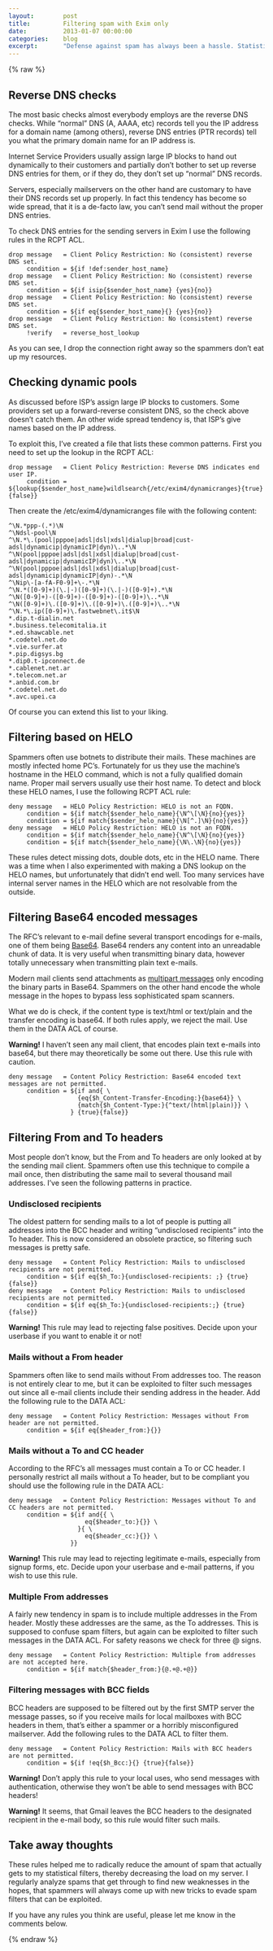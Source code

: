 ```yaml
---
layout:        post
title:         Filtering spam with Exim only
date:          2013-01-07 00:00:00
categories:    blog
excerpt:       "Defense against spam has always been a hassle. Statistical filters only get you so far and they consume a LOT of resources. For exactly that reason I like to employ basic checking policies before accepting e-mail at all. These policies have gotten me pretty far and my false positive rate is pretty low."
---
```


{% raw %}
## Reverse DNS checks

The most basic checks almost everybody employs are the reverse DNS checks. While “normal” DNS (A, AAAA, etc) records tell you the IP address for a domain name (among others), reverse DNS entries (PTR records) tell you what the primary domain name for an IP address is.

Internet Service Providers usually assign large IP blocks to hand out dynamically to their customers and partially don’t bother to set up reverse DNS entries for them, or if they do, they don’t set up “normal” DNS records.

Servers, especially mailservers on the other hand are customary to have their DNS records set up properly. In fact this tendency has become so wide spread, that it is a de-facto law, you can’t send mail without the proper DNS entries.

To check DNS entries for the sending servers in Exim I use the following rules in the RCPT ACL.

```
drop message   = Client Policy Restriction: No (consistent) reverse DNS set.
     condition = ${if !def:sender_host_name}
drop message   = Client Policy Restriction: No (consistent) reverse DNS set.
     condition = ${if isip{$sender_host_name} {yes}{no}}
drop message   = Client Policy Restriction: No (consistent) reverse DNS set.
     condition = ${if eq{$sender_host_name}{} {yes}{no}}
drop message   = Client Policy Restriction: No (consistent) reverse DNS set.
     !verify   = reverse_host_lookup
```

As you can see, I drop the connection right away so the spammers don’t eat up my resources.

## Checking dynamic pools

As discussed before ISP’s assign large IP blocks to customers. Some providers set up a forward-reverse consistent DNS, so the check above doesn’t catch them. An other wide spread tendency is, that ISP’s give names based on the IP address.

To exploit this, I’ve created a file that lists these common patterns. First you need to set up the lookup in the RCPT ACL:

```
drop message   = Client Policy Restriction: Reverse DNS indicates end user IP.
     condition = ${lookup{$sender_host_name}wildlsearch{/etc/exim4/dynamicranges}{true}{false}}
```

Then create the /etc/exim4/dynamicranges file with the following content:

```
^\N.*ppp-(.*)\N
^\Ndsl-pool\N
^\N.*\.(pool|pppoe|adsl|dsl|xdsl|dialup|broad|cust-adsl|dynamicip|dynamicIP|dyn)\..*\N
^\N(pool|pppoe|adsl|dsl|xdsl|dialup|broad|cust-adsl|dynamicip|dynamicIP|dyn)\..*\N
^\N(pool|pppoe|adsl|dsl|xdsl|dialup|broad|cust-adsl|dynamicip|dynamicIP|dyn)-.*\N
^\Nip\-[a-fA-F0-9]+\-.*\N
^\N.*([0-9]+)(\.|-)([0-9]+)(\.|-)([0-9]+).*\N
^\N([0-9]+)-([0-9]+)-([0-9]+)-([0-9]+)\..*\N
^\N([0-9]+)\.([0-9]+)\.([0-9]+)\.([0-9]+)\..*\N
^\N.*\.ip([0-9]+)\.fastwebnet\.it$\N
*.dip.t-dialin.net
*.business.telecomitalia.it
*.ed.shawcable.net
*.codetel.net.do
*.vie.surfer.at
*.pip.digsys.bg
*.dip0.t-ipconnect.de
*.cablenet.net.ar
*.telecom.net.ar
*.anbid.com.br
*.codetel.net.do
*.avc.upei.ca
```

Of course you can extend this list to your liking.

## Filtering based on HELO

Spammers often use botnets to distribute their mails. These machines are mostly infected home PC’s. Fortunately for us they use the machine’s hostname in the HELO command, which is not a fully qualified domain name. Proper mail servers usually use their host name. To detect and block these HELO names, I use the following RCPT ACL rule:

```
deny message   = HELO Policy Restriction: HELO is not an FQDN.
     condition = ${if match{$sender_helo_name}{\N^\[\N}{no}{yes}}
     condition = ${if match{$sender_helo_name}{\N[^.]\N}{no}{yes}}
deny message   = HELO Policy Restriction: HELO is not an FQDN.
     condition = ${if match{$sender_helo_name}{\N^\[\N}{no}{yes}}
     condition = ${if match{$sender_helo_name}{\N\.\N}{no}{yes}}
```

These rules detect missing dots, double dots, etc in the HELO name. There was a time when I also experimented with making a DNS lookup on the HELO names, but unfortunately that didn’t end well. Too many services have internal server names in the HELO which are not resolvable from the outside.

## Filtering Base64 encoded messages

The RFC’s relevant to e-mail define several transport encodings for e-mails, one of them being [Base64](http://en.wikipedia.org/wiki/Base64). Base64 renders any content into an unreadable chunk of data. It is very useful when transmitting binary data, however totally unnecessary when transmitting plain text e-mails.

Modern mail clients send attachments as [multipart messages](http://en.wikipedia.org/wiki/MIME) only encoding the binary parts in Base64\. Spammers on the other hand encode the whole message in the hopes to bypass less sophisticated spam scanners.

What we do is check, if the content type is text/html or text/plain and the transfer encoding is base64\. If both rules apply, we reject the mail. Use them in the DATA ACL of course.

**Warning!** I haven’t seen any mail client, that encodes plain text e-mails into base64, but there may theoretically be some out there. Use this rule with caution.

```
deny message   = Content Policy Restriction: Base64 encoded text messages are not permitted.
     condition = ${if and{ \
                   {eq{$h_Content-Transfer-Encoding:}{base64}} \
                   {match{$h_Content-Type:}{^text/(html|plain)}} \
                 } {true}{false}}
```

## Filtering From and To headers

Most people don’t know, but the From and To headers are only looked at by the sending mail client. Spammers often use this technique to compile a mail once, then distributing the same mail to several thousand mail addresses. I’ve seen the following patterns in practice.

### Undisclosed recipients

The oldest pattern for sending mails to a lot of people is putting all addresses into the BCC header and writing “undisclosed recipients” into the To header. This is now considered an obsolete practice, so filtering such messages is pretty safe.

```
deny message   = Content Policy Restriction: Mails to undisclosed recipients are not permitted.
     condition = ${if eq{$h_To:}{undisclosed-recipients: ;} {true}{false}}
deny message   = Content Policy Restriction: Mails to undisclosed recipients are not permitted.
     condition = ${if eq{$h_To:}{undisclosed-recipients:;} {true}{false}}
```

**Warning!** This rule may lead to rejecting false positives. Decide upon your userbase if you want to enable it or not!

### Mails without a From header

Spammers often like to send mails without From addresses too. The reason is not entirely clear to me, but it can be exploited to filter such messages out since all e-mail clients include their sending address in the header. Add the following rule to the DATA ACL:

```
deny message   = Content Policy Restriction: Messages without From header are not permitted.
     condition = ${if eq{$header_from:}{}}
```

### Mails without a To and CC header

According to the RFC’s all messages must contain a To or CC header. I personally restrict all mails without a To header, but to be compliant you should use the following rule in the DATA ACL:

```
deny message   = Content Policy Restriction: Messages without To and CC headers are not permitted.
     condition = ${if and{{ \
                     eq{$header_to:}{}} \
                   }{ \
                     eq{$header_cc:}{}} \
                 }}
```

**Warning!** This rule may lead to rejecting legitimate e-mails, especially from signup forms, etc. Decide upon your userbase and e-mail patterns, if you wish to use this rule.

### Multiple From addresses

A fairly new tendency in spam is to include multiple addresses in the From header. Mostly these addresses are the same, as the To addresses. This is supposed to confuse spam filters, but again can be exploited to filter such messages in the DATA ACL. For safety reasons we check for three @ signs.

```
deny message   = Content Policy Restriction: Multiple from addresses are not accepted here.
     condition = ${if match{$header_from:}{@.+@.+@}}
```

### Filtering messages with BCC fields

BCC headers are supposed to be filtered out by the first SMTP server the message passes, so if you receive mails for local mailboxes with BCC headers in them, that’s either a spammer or a horribly misconfigured mailserver. Add the following rules to the DATA ACL to filter them.

```
deny message   = Content Policy Restriction: Mails with BCC headers are not permitted.
     condition = ${if !eq{$h_Bcc:}{} {true}{false}}
```

**Warning!** Don’t apply this rule to your local uses, who send messages with authentication, otherwise they won’t be able to send messages with BCC headers!

**Warning!** It seems, that Gmail leaves the BCC headers to the designated recipient in the e-mail body, so this rule would filter such mails.

## Take away thoughts

These rules helped me to radically reduce the amount of spam that actually gets to my statistical filters, thereby decreasing the load on my server. I regularly analyze spams that get through to find new weaknesses in the hopes, that spammers will always come up with new tricks to evade spam filters that can be exploited.

If you have any rules you think are useful, please let me know in the comments below.

{% endraw %}
